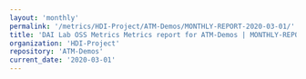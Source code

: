 ```yaml
---
layout: 'monthly'
permalink: '/metrics/HDI-Project/ATM-Demos/MONTHLY-REPORT-2020-03-01/'
title: 'DAI Lab OSS Metrics Metrics report for ATM-Demos | MONTHLY-REPORT-2020-03-01'
organization: 'HDI-Project'
repository: 'ATM-Demos'
current_date: '2020-03-01'
---
```

